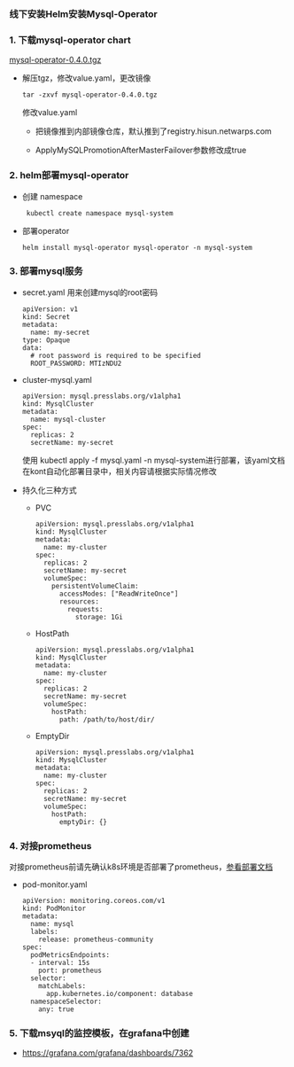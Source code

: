 ### 线下安装Helm安装Mysql-Operator

### 1. 下载mysql-operator chart

[mysql-operator-0.4.0.tgz](https://pnode.solarfs.io/dn/file/0d0e58bc6775b711f84637c699836031/mysql-operator-0.4.0.tgz)

- 解压tgz，修改value.yaml，更改镜像

	```
	tar -zxvf mysql-operator-0.4.0.tgz
	```
	修改value.yaml  
	
	- 把镜像推到内部镜像仓库，默认推到了registry.hisun.netwarps.com   
	
	- ApplyMySQLPromotionAfterMasterFailover参数修改成true

	
### 2. helm部署mysql-operator

- 创建 namespace 
		
	```	
	 kubectl create namespace mysql-system
	
	```
	
- 部署operator

	```
	helm install mysql-operator mysql-operator -n mysql-system
	
	```
   
	
### 3. 部署mysql服务	

- secret.yaml 用来创建mysql的root密码

	```
	apiVersion: v1
	kind: Secret
	metadata:
	  name: my-secret
	type: Opaque
	data:
	  # root password is required to be specified
	  ROOT_PASSWORD: MTIzNDU2
	
	```
	
- cluster-mysql.yaml

	```
	apiVersion: mysql.presslabs.org/v1alpha1
	kind: MysqlCluster
	metadata:
	  name: mysql-cluster
	spec:
	  replicas: 2
	  secretName: my-secret
	
	```
    使用 kubectl apply -f mysql.yaml -n mysql-system进行部署，该yaml文档在kont自动化部署目录中，相关内容请根据实际情况修改
	
- 持久化三种方式

  - PVC
  
	```
    apiVersion: mysql.presslabs.org/v1alpha1
    kind: MysqlCluster
    metadata:
      name: my-cluster
    spec:
      replicas: 2
      secretName: my-secret
      volumeSpec:
        persistentVolumeClaim:
          accessModes: ["ReadWriteOnce"]
          resources:
            requests:
              storage: 1Gi
	```
  		
  - HostPath
  
    ```
    apiVersion: mysql.presslabs.org/v1alpha1
    kind: MysqlCluster
    metadata:
      name: my-cluster
    spec:
      replicas: 2
      secretName: my-secret
      volumeSpec:
        hostPath:
          path: /path/to/host/dir/
    ```
		
		
  - EmptyDir	 
		
	```
    apiVersion: mysql.presslabs.org/v1alpha1
    kind: MysqlCluster
    metadata:
      name: my-cluster
    spec:
      replicas: 2
      secretName: my-secret
      volumeSpec:
        hostPath:
          emptyDir: {}
	```
  
### 4. 对接prometheus

对接prometheus前请先确认k8s环境是否部署了prometheus，[参看部署文档](https://github.com/paradeum-team/operator-env/blob/main/prometheus-operator/helm%E7%BA%BF%E4%B8%8B%E9%83%A8%E7%BD%B2prometheus-operator.md)
- pod-monitor.yaml
	
	```
	apiVersion: monitoring.coreos.com/v1
	kind: PodMonitor
	metadata:
	  name: mysql
	  labels:
	    release: prometheus-community
	spec:
	  podMetricsEndpoints:
	  - interval: 15s
	    port: prometheus
	  selector:
	    matchLabels:
	      app.kubernetes.io/component: database
	  namespaceSelector:
	    any: true
	```
	
### 5. 下载msyql的监控模板，在grafana中创建

 - https://grafana.com/grafana/dashboards/7362
